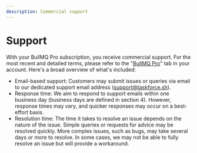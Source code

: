 ```yaml
---
description: Commercial support
---
```


# Support

With your BullMQ Pro subscription, you receive commercial support. For the most recent and detailed terms, please refer to the "[BullMQ Pro](https://taskforce.sh/account/bullmqpro)" tab in your account. Here's a broad overview of what's included:

* Email-based support: Customers may submit issues or queries via email to our dedicated support email address (support@taskforce.sh).
* Response time: We aim to respond to support emails within one business day (business days are defined in section 4). However, response times may vary, and quicker responses may occur on a best-effort basis.
* Resolution time: The time it takes to resolve an issue depends on the nature of the issue. Simple queries or requests for advice may be resolved quickly. More complex issues, such as bugs, may take several days or more to resolve. In some cases, we may not be able to fully resolve an issue but will provide a workaround.

